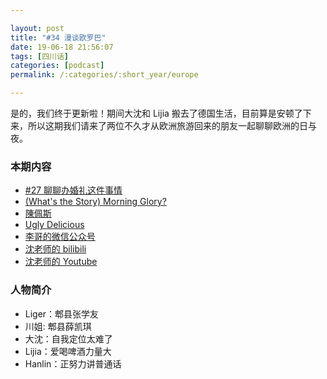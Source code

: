 ```yaml
---

layout: post
title: "#34 漫谈欧罗巴"
date: 19-06-18 21:56:07
tags: [四川话]
categories: [podcast]
permalink: /:categories/:short_year/europe

---
```


是的，我们终于更新啦！期间大沈和 Lijia 搬去了德国生活，目前算是安顿了下来，所以这期我们请来了两位不久才从欧洲旅游回来的朋友一起聊聊欧洲的日与夜。

### 本期内容

- [#27 聊聊办婚礼这件事情](https://bubaile.net/podcast/2018/09/03/wedding.html)
- [(What's the Story) Morning Glory?](https://en.wikipedia.org/wiki/(What%27s_the_Story)_Morning_Glory%3F)
- [陳佩斯](https://zh.wikipedia.org/zh-hk/陈佩斯)
- [Ugly Delicious](https://movie.douban.com/subject/30127189/)
- [李哥的微信公众号](https://mp.weixin.qq.com/s/dQtUhA5_CFxJQcwMUVNS6w)
- [沈老师的 bilibili](https://space.bilibili.com/60340902/)
- [沈老师的 Youtube](https://www.youtube.com/channel/UCpduYD0iern8DztbSX1nlRg)

### 人物简介

- Liger：郫县张学友
- 川姐: 郫县薛凯琪
- 大沈：自我定位太难了
- Lijia：爱喝啤酒力量大
- Hanlin：正努力讲普通话